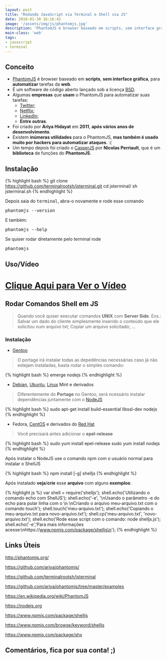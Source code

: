 ```yaml
---
layout: post
title: "Rodando JavaScript via Terminal e Shell via JS"
date: 2018-01-30 16:16:42
image: '/assets/img/js/phantomjs.jpg'
description: 'PhantomJS é browser baseado em scripts, sem interface gráfica, para automatizar tarefas da web.'
main-class: 'web'
tags:
- javascript
- terminal
---
```


## Conceito

+ [PhantomJS](http://phantomjs.org) é browser baseado em __scripts__, __sem interface gráfica__, para __automatizar__ tarefas da __web__. 
+ É um software de código aberto lançado sob a licença [BSD](https://www.freebsd.org/doc/pt_BR/articles/explaining-bsd/article.html). 
+ Algumas __empresas__ que __usam__ o PhantomJS para automatizar suas tarefas:
  - [Twitter](http://twitter.com/);
  - [Netflix](https://www.netflix.com);
  - [LinkedIn](http://linkedin.com/);
  - __Entre outras__.
+ Foi criado por __Ariya Hidayat__ em __2011__, __após vários anos de desenvolvimento__.
+ Existem __inúmeras utilidades__ para o PhantomJS, __mas também é usado muito por hackers para automatizar ataques__. :(
+ Um tempo depois foi criado o [CasperJS](http://casperjs.org/) por __Nicolas Perriault__, que é um __biblioteca__ de funções do __PhantomJS__.

## Instalação

{% highlight bash %}
git clone https://github.com/terminalrootsh/jsterminal.git
cd jsterminal/
sh jsterminal.sh
{% endhighlight %}

Depois saia do <kbd>terminal</kbd>, abra-o novamente e rode esse comando

<kbd>phantomjs --version</kbd>

E também:

<kbd>phantomjs --help</kbd>

Se quiser rodar diretamente pelo terminal rode

<kbd>phantomjs</kbd>


## Uso/Vídeo


# [Clique Aqui para Ver o Vídeo](https://www.youtube.com/watch?v=I4zO0d4IS7Y)


## Rodar Comandos Shell em JS

> Quando você quiser executar comandos __UNIX__ com __Server Side__. Exs.: Salvar um dado do cliente simplesmente inserido o conteúdo que ele solicitou num arquivo txt; Copiar um arquivo solicitado; ...

### Instalação

+ [Gentoo](http://terminalroot.com.br/tags/#gentoo)

> O portage irá instalar todas as depedências necessárias caso já não estejam instaladas, basta rodar o simples comando:

{% highlight bash %}
emerge nodejs
{% endhighlight %}

+ [Debian](http://terminalroot.com.br/tags/#debian), [Ubuntu](http://terminalroot.com.br/tags/#ubuntu), [Linux](http://terminalroot.com.br/tags/#linux) Mint e derivados

> Diferentemente do __Portage__ no Gentoo, será ncessário instalar dependências juntamente com o [NodeJS](https://nodejs.org)

{% highlight bash %}
sudo apt-get install build-essential libssl-dev nodejs
{% endhighlight %}

+ Fedora, [CentOS](http://terminalroot.com.br/tags/#centos) e derivados do [Red Hat](http://terminalroot.com.br/tags/#redhat)

> Você precisará antes adicionar o __epel-release__

{% highlight bash %}
sudo yum install epel-release
sudo yum install nodejs
{% endhighlight %}

Após instalar o NodeJS use o comando npm com o usuário normal para instalar o ShellJS

{% highlight bash %}
npm install [-g] shelljs
{% endhighlight %}

Após instalado __veja__/__crie__ esse __arquivo__ com alguns __exemplos__:

{% highlight js %}
var shell = require('shelljs');
shell.echo('Utilizando o comando echo com ShellJS');
shell.echo('-e', '\nUsando o parâmetro -e do echo para pular linha com o \\n \nCriando o arquivo meu-arquivo.txt com o comando touch');
shell.touch('meu-arquivo.txt');
shell.echo('Copiando o meu-arquivo.txt para novo-arquivo.txt');
shell.cp('meu-arquivo.txt', 'novo-arquivo.txt');
shell.echo('Rode esse script com o comando: node shelljs.js');
shell.echo('-e','Para mais informações acesse:\nhttps://www.npmjs.com/package/shelljs\n');
{% endhighlight %}


## Links Úteis

<http://phantomjs.org/>

<https://github.com/ariya/phantomjs/>

<https://github.com/terminalrootsh/jsterminal>

<https://github.com/ariya/phantomjs/tree/master/examples>

<https://en.wikipedia.org/wiki/PhantomJS>

<https://nodejs.org>

<https://www.npmjs.com/package/shelljs>

<https://www.npmjs.com/browse/keyword/shelljs>

<https://www.npmjs.com/package/shx>

## Comentários, fica por sua conta! ;)

<script async src="https://pagead2.googlesyndication.com/pagead/js/adsbygoogle.js"></script>

<!-- Informat -->
<ins class="adsbygoogle"
 style="display:block"
 data-ad-client="ca-pub-2838251107855362"
 data-ad-slot="2327980059"
 data-ad-format="auto"
 data-full-width-responsive="true"></ins>

<script>
(adsbygoogle = window.adsbygoogle || []).push({});
</script>


